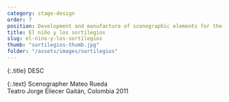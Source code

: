 ```yaml
---
category: stage-design
order: 7
position: Development and manufacture of scenographic elements for the opera
title: El niño y los sortilegios
slug: el-nino-y-los-sortilegios
thumb: "sortilegios-thumb.jpg"
folder: "/assets/images/sortilegios"
---
```


{:.title}
DESC

{:.text}
Scenographer Mateo Rueda  
Teatro Jorge Eliecer Gaitán, Colombia 2011  
